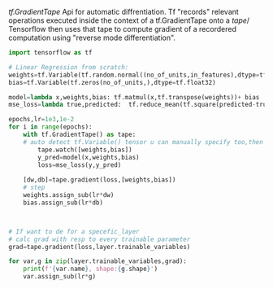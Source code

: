 *tf.GradientTape* Api for automatic diffrentiation. Tf "records" relevant operations executed inside the context of a tf.GradientTape onto a *tape*/
Tensorflow then uses that tape to compute gradient of a recordered computation using "reverse mode differentiation".

```python
import tensorflow as tf

# Linear Regression from scratch:
weights=tf.Variable(tf.random.normal((no_of_units,in_features),dtype=tf.float32))
bias=tf.Variable(tf.zeros(no_of_units,),dtype=tf.float32)

model=lambda x,weights,bias: tf.matmul(x,tf.transpose(weights))+ bias
mse_loss=lambda true,predicted:  tf.reduce_mean(tf.square(predicted-true))

epochs,lr=1e3,1e-2
for i in range(epochs):
	with tf.GradientTape() as tape:
	# auto detect tf.Variable() tensor u can manually specify too,then it only looks em
		tape.watch([weights,bias])
		y_pred=model(x,weights,bias)
		loss=mse_loss(y,y_pred)
	
	[dw,db]=tape.gradient(loss,[weights,bias])
	# step
	weights.assign_sub(lr*dw)
	bias.assign_sub(lr*db)



# If want to de for a specefic_layer
# calc grad with resp to every trainable parameter
grad=tape.gradient(loss,layer.trainable_variables)

for var,g in zip(layer.trainable_variables,grad):
	print(f'{var.name}, shape:{g.shape}')
	var.assign_sub(lr*g)
```